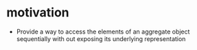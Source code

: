 # motivation 
- Provide a way to access the elements of an aggregate object sequentially with out exposing its underlying representation